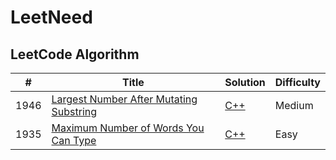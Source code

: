 LeetNeed
========

## LeetCode Algorithm

| # | Title | Solution | Difficulty |
|---| ----- | -------- | ---------- |
|1946|[Largest Number After Mutating Substring](https://leetcode.com/problems/largest-number-after-mutating-substring/) | [C++](./algorithms/cpp/LargestNumberAfterMutatingSubstring.cpp)|Medium|
|1935|[Maximum Number of Words You Can Type](https://leetcode.com/problems/maximum-number-of-words-you-can-type/) | [C++](./algorithms/cpp/maximum-number-of-words-you-can-type.cpp)|Easy|

